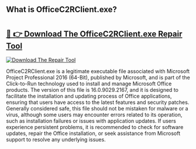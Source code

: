 ## What is OfficeC2RClient.exe? 

# <h2><a href="https://exedetect.com/download.php?OfficeC2RClient.exe">🔗 👉 Download The OfficeC2RClient.exe Repair Tool</a></h2>

[![Download The Repair Tool](https://exedetect.com/download-button.jpg)](https://exedetect.com/download.php?OfficeC2RClient.exe)

OfficeC2RClient.exe is a legitimate executable file associated with Microsoft Project Professional 2016 (64-Bit), published by Microsoft, and is part of the Click-to-Run technology used to install and manage Microsoft Office products. The version of this file is 16.0.9029.2167, and it is designed to facilitate the installation and updating process of Office applications, ensuring that users have access to the latest features and security patches. Generally considered safe, this file should not be mistaken for malware or a virus, although some users may encounter errors related to its operation, such as installation failures or issues with application updates. If users experience persistent problems, it is recommended to check for software updates, repair the Office installation, or seek assistance from Microsoft support to resolve any underlying issues.